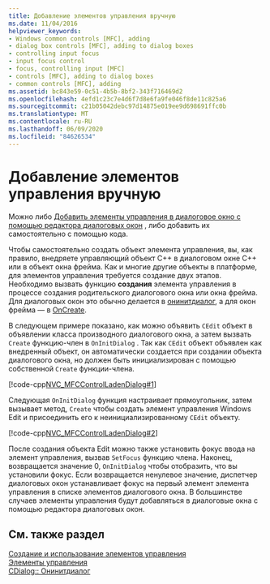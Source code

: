 ```yaml
---
title: Добавление элементов управления вручную
ms.date: 11/04/2016
helpviewer_keywords:
- Windows common controls [MFC], adding
- dialog box controls [MFC], adding to dialog boxes
- controlling input focus
- input focus control
- focus, controlling input [MFC]
- controls [MFC], adding to dialog boxes
- common controls [MFC], adding
ms.assetid: bc843e59-0c51-4b5b-8bf2-343f716469d2
ms.openlocfilehash: 4efd1c23c7e4d6f7d8e6fa9fe046f8de11c825a6
ms.sourcegitcommit: c21b05042debc97d14875e019ee9d698691ffc0b
ms.translationtype: MT
ms.contentlocale: ru-RU
ms.lasthandoff: 06/09/2020
ms.locfileid: "84626534"
---
```

# <a name="adding-controls-by-hand"></a>Добавление элементов управления вручную

Можно либо [Добавить элементы управления в диалоговое окно с помощью редактора диалоговых окон](using-the-dialog-editor-to-add-controls.md) , либо добавить их самостоятельно с помощью кода.

Чтобы самостоятельно создать объект элемента управления, вы, как правило, внедряете управляющий объект C++ в диалоговом окне C++ или в объект окна фрейма. Как и многие другие объекты в платформе, для элементов управления требуется создание двух этапов. Необходимо вызвать функцию **создания** элемента управления в процессе создания родительского диалогового окна или окна фрейма. Для диалоговых окон это обычно делается в [онинитдиалог](reference/cdialog-class.md#oninitdialog), а для окон фрейма — в [OnCreate](reference/cwnd-class.md#oncreate).

В следующем примере показано, как можно объявить `CEdit` объект в объявлении класса производного диалогового окна, а затем вызвать `Create` функцию-член в `OnInitDialog` . Так как `CEdit` объект объявлен как внедренный объект, он автоматически создается при создании объекта диалогового окна, но должен быть инициализирован с помощью собственной `Create` функции-члена.

[!code-cpp[NVC_MFCControlLadenDialog#1](codesnippet/cpp/adding-controls-by-hand_1.h)]

Следующая `OnInitDialog` функция настраивает прямоугольник, затем вызывает метод, `Create` чтобы создать элемент управления Windows Edit и присоединить его к неинициализированному `CEdit` объекту.

[!code-cpp[NVC_MFCControlLadenDialog#2](codesnippet/cpp/adding-controls-by-hand_2.cpp)]

После создания объекта Edit можно также установить фокус ввода на элемент управления, вызвав `SetFocus` функцию члена. Наконец, возвращается значение 0, `OnInitDialog` чтобы отобразить, что вы установили фокус. Если возвращается ненулевое значение, диспетчер диалоговых окон устанавливает фокус на первый элемент элемента управления в списке элементов диалогового окна. В большинстве случаев элементы управления будут добавляться в диалоговые окна с помощью редактора диалоговых окон.

## <a name="see-also"></a>См. также раздел

[Создание и использование элементов управления](making-and-using-controls.md)<br/>
[Элементы управления](controls-mfc.md)<br/>
[CDialog:: Онинитдиалог](reference/cdialog-class.md#oninitdialog)
